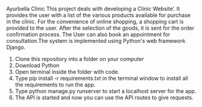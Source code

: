 Ayurbella Clinic
This project deals with developing a Clinic Website’. It provides the user with a list of the various products available for purchase in the clinic. For the convenience of online shopping, a shopping cart is provided to the user. After the selection of the goods, it is sent for the order confirmation process. The User can also book an appointment for consultation.The system is implemented using Python's web framework Django.

1. Clone this repository into a folder on your computer
2. Download Python
3. Open terminal inside the folder with code.
4. Type pip install -r requirements.txt in the terminal window to install all the requirements to run the app.
5. Type python manage.py runserver to start a localhost server for the app.
6. The API is started and now you can use the API routes to give requests.

